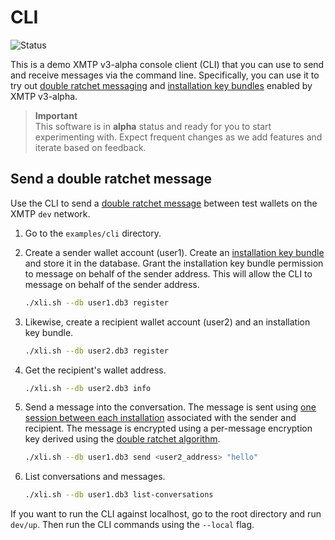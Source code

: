 # CLI

![Status](https://img.shields.io/badge/Project_status-Alpha-orange)

This is a demo XMTP v3-alpha console client (CLI) that you can use to send and receive messages via the command line. Specifically, you can use it to try out [double ratchet messaging](https://github.com/xmtp/libxmtp/blob/main/README.md#double-ratchet-messaging) and [installation key bundles](https://github.com/xmtp/libxmtp/blob/main/README.md#installation-key-bundles) enabled by XMTP v3-alpha.

> **Important**  
> This software is in **alpha** status and ready for you to start experimenting with. Expect frequent changes as we add features and iterate based on feedback.

## Send a double ratchet message

Use the CLI to send a [double ratchet message](https://github.com/xmtp/libxmtp/blob/main/README.md#double-ratchet-messaging) between test wallets on the XMTP `dev` network.

1. Go to the `examples/cli` directory.

2. Create a sender wallet account (user1). Create an [installation key bundle](https://github.com/xmtp/libxmtp/blob/main/README.md#installation-key-bundles) and store it in the database. Grant the installation key bundle permission to message on behalf of the sender address. This will allow the CLI to message on behalf of the sender address.

   ```bash
   ./xli.sh --db user1.db3 register
   ```

3. Likewise, create a recipient wallet account (user2) and an installation key bundle.

   ```bash
   ./xli.sh --db user2.db3 register
   ```

4. Get the recipient's wallet address.

   ```bash
   ./xli.sh --db user2.db3 info
   ```

5. Send a message into the conversation. The message is sent using [one session between each installation](https://github.com/xmtp/libxmtp/blob/main/README.md#installation-key-bundles) associated with the sender and recipient. The message is encrypted using a per-message encryption key derived using the [double ratchet algorithm](https://github.com/xmtp/libxmtp/blob/main/README.md#double-ratchet-messaging).

   ```bash
   ./xli.sh --db user1.db3 send <user2_address> "hello"
   ```

6. List conversations and messages.

   ```bash
   ./xli.sh --db user1.db3 list-conversations
   ```

If you want to run the CLI against localhost, go to the root directory and run `dev/up`. Then run the CLI commands using the `--local` flag.
